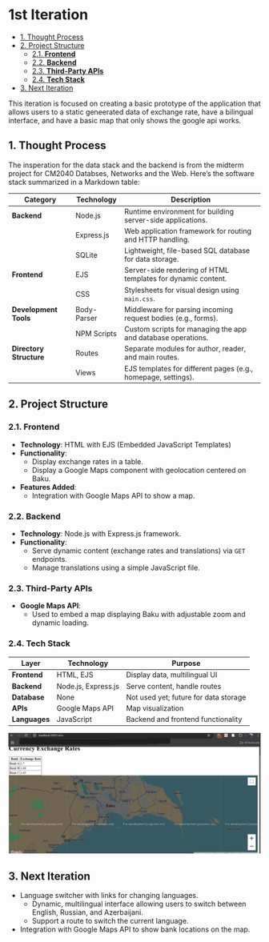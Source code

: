 # 1st Iteration

<!-- TOC tocDepth:2..3 chapterDepth:2..6 -->

- [1. Thought Process](#1-thought-process)
- [2. Project Structure](#2-project-structure)
    - [2.1. **Frontend**](#21-frontend)
    - [2.2. **Backend**](#22-backend)
    - [2.3. **Third-Party APIs**](#23-third-party-apis)
    - [2.4. **Tech Stack**](#24-tech-stack)
- [3. Next Iteration](#3-next-iteration)

<!-- /TOC -->

This iteration is focused on creating a basic prototype of the application that allows users to a static geneerated data of exchange rate, have a bilingual interface, and have a basic map that only shows the google api works.

## 1. Thought Process

The insperation for the data stack and the backend is from the midterm project for CM2040 Databses, Networks and the Web.
Here’s the software stack summarized in a Markdown table:

| **Category**         | **Technology**           | **Description**                                              |
|-----------------------|--------------------------|--------------------------------------------------------------|
| **Backend**          | Node.js                 | Runtime environment for building server-side applications.   |
|                       | Express.js              | Web application framework for routing and HTTP handling.     |
|                       | SQLite                  | Lightweight, file-based SQL database for data storage.       |
| **Frontend**         | EJS                     | Server-side rendering of HTML templates for dynamic content. |
|                       | CSS                     | Stylesheets for visual design using `main.css`.              |
| **Development Tools**| Body-Parser             | Middleware for parsing incoming request bodies (e.g., forms).|
|                       | NPM Scripts            | Custom scripts for managing the app and database operations. |
| **Directory Structure**| Routes                | Separate modules for author, reader, and main routes.        |
|                       | Views                   | EJS templates for different pages (e.g., homepage, settings).|

## 2. Project Structure

### 2.1. **Frontend**
- **Technology**: HTML with EJS (Embedded JavaScript Templates)
- **Functionality**:
  - Display exchange rates in a table.
  - Display a Google Maps component with geolocation centered on Baku.
- **Features Added**:
  - Integration with Google Maps API to show a map.

### 2.2. **Backend**
- **Technology**: Node.js with Express.js framework.
- **Functionality**:
  - Serve dynamic content (exchange rates and translations) via `GET` endpoints.
  - Manage translations using a simple JavaScript file.

### 2.3. **Third-Party APIs**
- **Google Maps API**:
  - Used to embed a map displaying Baku with adjustable zoom and dynamic loading.

### 2.4. **Tech Stack**
| Layer         | Technology                     | Purpose                             |
|---------------|---------------------------------|-------------------------------------|
| **Frontend**  | HTML, EJS                      | Display data, multilingual UI       |
| **Backend**   | Node.js, Express.js            | Serve content, handle routes        |
| **Database**  | None        | Not used yet; future for data storage |
| **APIs**      | Google Maps API                | Map visualization                   |
| **Languages** | JavaScript                     | Backend and frontend functionality  |

![iteration1_screenshot](agile-currency-prototype-it1.png)

## 3. Next Iteration

- Language switcher with links for changing languages.
    - Dynamic, multilingual interface allowing users to switch between English, Russian, and Azerbaijani.
    - Support a route to switch the current language.
- Integration with Google Maps API to show bank locations on the map.

